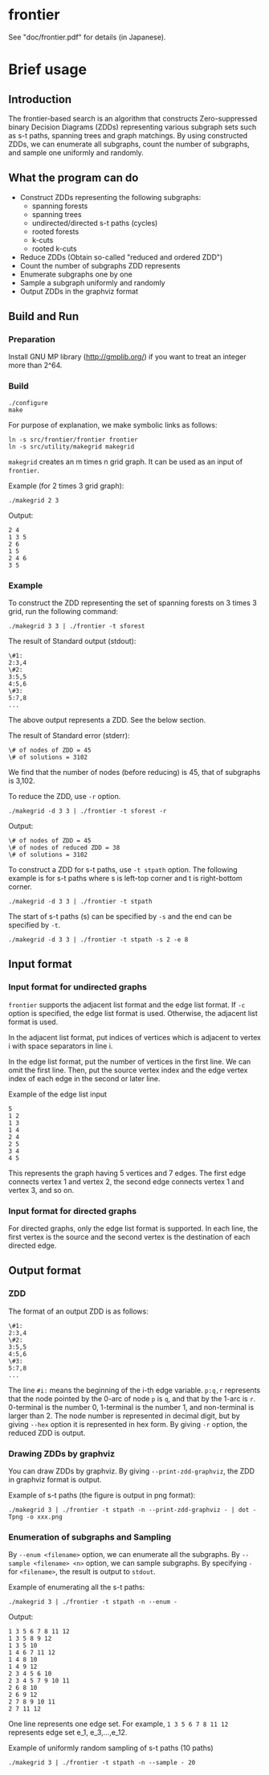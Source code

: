 frontier
========

See "doc/frontier.pdf" for details (in Japanese). 

# Brief usage

## Introduction

The frontier-based search is an algorithm that constructs Zero-suppressed binary Decision Diagrams (ZDDs) representing various subgraph sets such as s-t paths, spanning trees and graph matchings. By using constructed ZDDs, we can enumerate all subgraphs, count the number of subgraphs, and sample one uniformly and randomly.

## What the program can do

* Construct ZDDs representing the following subgraphs:
  * spanning forests
  * spanning trees
  * undirected/directed s-t paths (cycles)
  * rooted forests
  * k-cuts
  * rooted k-cuts
* Reduce ZDDs (Obtain so-called "reduced and ordered ZDD")
* Count the number of subgraphs ZDD represents
* Enumerate subgraphs one by one
* Sample a subgraph uniformly and randomly
* Output ZDDs in the graphviz format

## Build and Run

### Preparation

Install GNU MP library (http://gmplib.org/) if you want to treat an integer more than 2^64.

### Build

```
./configure
make
```

For purpose of explanation, we make symbolic links as follows:

```
ln -s src/frontier/frontier frontier
ln -s src/utility/makegrid makegrid
```

```makegrid``` creates an m times n grid graph.
It can be used as an input of ```frontier```.

Example (for 2 times 3 grid graph):

```
./makegrid 2 3
```

Output:

```
2 4
1 3 5
2 6
1 5
2 4 6
3 5
```

### Example

To construct the ZDD representing the set of spanning forests on 3 times 3 grid,
run the following command:

```
./makegrid 3 3 | ./frontier -t sforest
```

The result of Standard output (stdout):

```
\#1:
2:3,4
\#2:
3:5,5
4:5,6
\#3:
5:7,8
...
```

The above output represents a ZDD. See the below section.

The result of Standard error (stderr):

```
\# of nodes of ZDD = 45
\# of solutions = 3102
```

We find that the number of nodes (before reducing) is 45, that of subgraphs is 3,102.

To reduce the ZDD, use ```-r``` option.

```
./makegrid -d 3 3 | ./frontier -t sforest -r
```

Output:

```
\# of nodes of ZDD = 45
\# of nodes of reduced ZDD = 38
\# of solutions = 3102
```

To construct a ZDD for s-t paths, use ```-t stpath``` option.
The following example is for s-t paths where s is left-top corner
and t is right-bottom corner.

```
./makegrid -d 3 3 | ./frontier -t stpath
```

The start of s-t paths (s) can be specified by ```-s``` and
the end can be specified by ```-t```.

```
./makegrid -d 3 3 | ./frontier -t stpath -s 2 -e 8
```

## Input format

### Input format for undirected graphs

```frontier``` supports the adjacent list format and the edge list format.
If ```-c``` option is specified, the edge list format is used.
Otherwise, the adjacent list format is used.

In the adjacent list format, put indices of vertices which is adjacent to vertex i
with space separators in line i.

In the edge list format, put the number of vertices in the first line.
We can omit the first line.
Then, put the source vertex index and the edge vertex index of each edge
in the second or later line.

Example of the edge list input

```
5
1 2
1 3
1 4
2 4
2 5
3 4
4 5
```

This represents the graph having 5 vertices and 7 edges. The first edge
connects vertex 1 and vertex 2, the second edge connects vertex 1 and vertex 3,
and so on.

### Input format for directed graphs

For directed graphs, only the edge list format is supported.
In each line, the first vertex is the source and the second vertex is
the destination of each directed edge.


## Output format

### ZDD

The format of an output ZDD is as follows:

```
\#1:
2:3,4
\#2:
3:5,5
4:5,6
\#3:
5:7,8
...
```

The line ```#i:``` means the beginning of the i-th edge variable.
```p:q,r``` represents that the node pointed by the 0-arc of node ```p```
is ```q```, and that by the 1-arc is ```r```.
0-terminal is the number 0, 1-terminal is the number 1,
and non-terminal is larger than 2.
The node number is represented in decimal digit, but by giving
```--hex``` option it is represented in hex form.
By giving ```-r``` option, the reduced ZDD is output.

### Drawing ZDDs by graphviz

You can draw ZDDs by graphviz.
By giving ```--print-zdd-graphviz```, the ZDD in graphviz format is output.

Example of s-t paths (the figure is output in png format):

```
./makegrid 3 | ./frontier -t stpath -n --print-zdd-graphviz - | dot -Tpng -o xxx.png
```

### Enumeration of subgraphs and Sampling

By ```--enum <filename>``` option, we can enumerate all the subgraphs. By ```--sample <filename> <n>``` option, we can sample <n> subgraphs. By specifying ```-``` for ```<filename>```, the result is output to ```stdout```.

Example of enumerating all the s-t paths:

```
./makegrid 3 | ./frontier -t stpath -n --enum -
```

Output:

```
1 3 5 6 7 8 11 12
1 3 5 8 9 12
1 3 5 10
1 4 6 7 11 12
1 4 8 10
1 4 9 12
2 3 4 5 6 10
2 3 4 5 7 9 10 11
2 6 8 10
2 6 9 12
2 7 8 9 10 11
2 7 11 12
```

One line represents one edge set. For example, ```1 3 5 6 7 8 11 12``` represents
edge set e_1, e_3,...,e_12.

Example of uniformly random sampling of s-t paths (10 paths)

```
./makegrid 3 | ./frontier -t stpath -n --sample - 20
```

